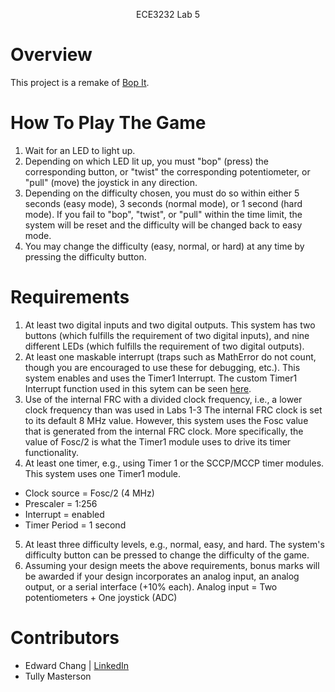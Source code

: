 <p align="center">
    ECE3232 Lab 5
</p>

# Overview
This project is a remake of [Bop It](https://en.wikipedia.org/wiki/Bop_It).

# How To Play The Game
1. Wait for an LED to light up.
2. Depending on which LED lit up, you must "bop" (press) the corresponding button, or "twist" the corresponding potentiometer, or "pull" (move) the joystick in any direction.
3. Depending on the difficulty chosen, you must do so within either 5 seconds (easy mode), 3 seconds (normal mode), or 1 second (hard mode). If you fail to "bop", "twist", or "pull" within the time limit, the system will be reset and the difficulty will be changed back to easy mode.
4. You may change the difficulty (easy, normal, or hard) at any time by pressing the difficulty button.

# Requirements
1. At least two digital inputs and two digital outputs.
This system has two buttons (which fulfills the requirement of two digital inputs), and nine different LEDs (which fulfills the requirement of two digital outputs).
2. At least one maskable interrupt (traps such as MathError do not count, though you are encouraged to use these for debugging, etc.).
This system enables and uses the Timer1 Interrupt. The custom Timer1 Interrupt function used in this sytem can be seen [here](https://github.com/edwardchang7/ECE3232Lab5/blob/12cfb4f01e3da6e94781947da125da4091cae131/ECE3232Lab5.X/main.c#L209).
3. Use of the internal FRC with a divided clock frequency, i.e., a lower clock frequency than was used in Labs 1-3
The internal FRC clock is set to its default 8 MHz value. However, this system uses the Fosc value that is generated from the internal FRC clock. More specifically, the value of Fosc/2 is what the Timer1 module uses to drive its timer functionality.
4. At least one timer, e.g., using Timer 1 or the SCCP/MCCP timer modules.
This system uses one Timer1 module.
- Clock source = Fosc/2 (4 MHz)
- Prescaler = 1:256
- Interrupt = enabled
- Timer Period = 1 second
5. At least three difficulty levels, e.g., normal, easy, and hard.
The system's difficulty button can be pressed to change the difficulty of the game.
6. Assuming your design meets the above requirements, bonus marks will be awarded if your design incorporates an analog input, an analog output, or a serial interface (+10% each).
Analog input = Two potentiometers + One joystick (ADC)

# Contributors
- Edward Chang | [LinkedIn](https://www.linkedin.com/in/edwardwonsukchang/)
- Tully Masterson
